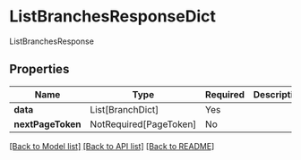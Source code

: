 # ListBranchesResponseDict

ListBranchesResponse

## Properties
| Name | Type | Required | Description |
| ------------ | ------------- | ------------- | ------------- |
**data** | List[BranchDict] | Yes |  |
**nextPageToken** | NotRequired[PageToken] | No |  |


[[Back to Model list]](../../README.md#documentation-for-models) [[Back to API list]](../../README.md#documentation-for-api-endpoints) [[Back to README]](../../README.md)
